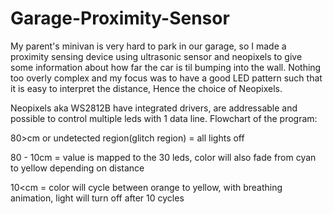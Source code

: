 # Garage-Proximity-Sensor
My parent's minivan is very hard to park in our garage, 
so I made a proximity sensing device using ultrasonic sensor and neopixels to give some information about how far the car is til bumping into the wall.
Nothing too overly complex and my focus was to have a good LED pattern such that it is easy to interpret the distance,
Hence the choice of Neopixels.

Neopixels aka WS2812B have integrated drivers, are addressable and possible to control multiple leds with 1 data line.
Flowchart of the program:
 
80>cm or undetected region(glitch region) = all lights off
 
80 - 10cm = value is mapped to the 30 leds, color will also fade from cyan to yellow depending on distance
 
10<cm = color will cycle between orange to yellow, with breathing animation, light will turn off after 10 cycles
